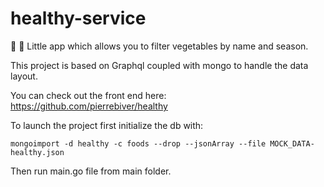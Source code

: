 # healthy-service


:herb: :mushroom: Little app which allows you to filter vegetables by name and season.

This project is based on Graphql coupled with mongo to handle the data layout.


You can check out the front end here:
https://github.com/pierrebiver/healthy

To launch the project first initialize the db with:
```
mongoimport -d healthy -c foods --drop --jsonArray --file MOCK_DATA-healthy.json
```

Then run main.go file from main folder.

